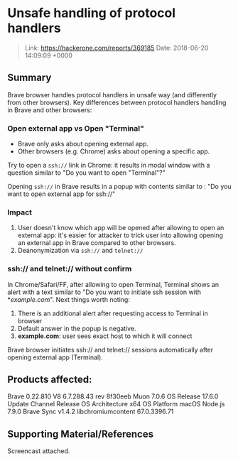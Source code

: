 # Unsafe handling of protocol handlers

> Link:          https://hackerone.com/reports/369185
> Date:          2018-06-20 14:09:09 +0000

## Summary

Brave browser handles protocol handlers in unsafe way (and differently from other browsers).
Key differences between protocol handlers handling in Brave and other browsers:

### Open external app vs Open "Terminal"

- Brave only asks about opening external app.
- Other browsers (e.g. Chrome) asks about opening a specific app.

Try to open a `ssh://` link in Chrome: it results in modal window with a question similar to "Do you want to open "Terminal"?"

Opening `ssh://` in Brave results in a popup with contents similar to : "Do you want to open external app for ssh://"

### Impact

1. User doesn't know which app will be opened after allowing to open an external app: it's easier for attacker to trick user into allowing opening an external app in Brave compared to other browsers.
2. Deanonymization via `ssh://` and `telnet://`

### ssh:// and telnet:// without confirm

In Chrome/Safari/FF, after allowing to open Terminal, Terminal shows an alert with a text similar to "Do you want to initiate ssh session with **example.com*".
Next things worth noting:

1. There is an additional alert after requesting access to Terminal in browser
2. Default answer in the popup is negative.
3. **example.com**: user sees exact host to which it will connect

Brave browser initiates ssh:// and telnet:// sessions automatically after opening external app (Terminal).

## Products affected: 

Brave	0.22.810
V8	6.7.288.43
rev	8f30eeb
Muon	7.0.6
OS Release	17.6.0
Update Channel	Release
OS Architecture	x64
OS Platform	macOS
Node.js	7.9.0
Brave Sync	v1.4.2
libchromiumcontent	67.0.3396.71

## Supporting Material/References

Screencast attached.